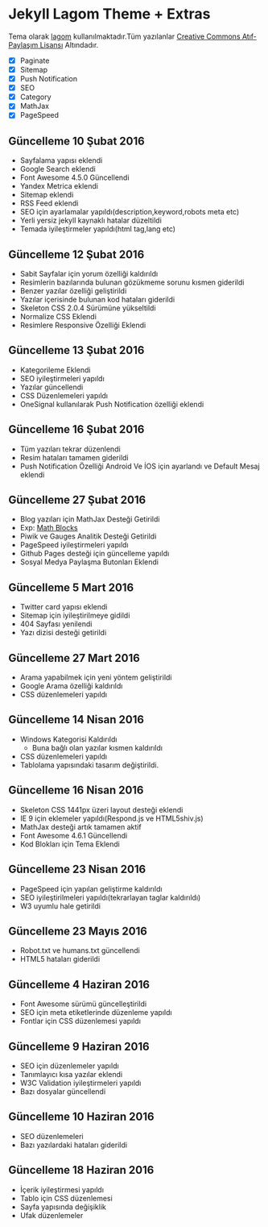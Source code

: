 # Jekyll Lagom Theme + Extras

Tema olarak [lagom](https://github.com/swanson/lagom/) kullanılmaktadır.Tüm yazılanlar [Creative Commons Atıf-Paylaşım Lisansı](https://creativecommons.org/licenses/by-sa/3.0/) Altındadır.

* [x] Paginate
* [x] Sitemap
* [x] Push Notification
* [x] SEO
* [x] Category
* [x] MathJax
* [x] PageSpeed

## Güncelleme 10 Şubat 2016

- Sayfalama yapısı eklendi
- Google Search eklendi
- Font Awesome 4.5.0 Güncellendi
- Yandex Metrica eklendi
- Sitemap eklendi
- RSS Feed eklendi
- SEO için ayarlamalar yapıldı(description,keyword,robots meta etc)
- Yerli yersiz jekyll kaynaklı hatalar düzeltildi
- Temada iyileştirmeler yapıldı(html tag,lang etc)

## Güncelleme 12 Şubat 2016

- Sabit Sayfalar için yorum özelliği kaldırıldı
- Resimlerin bazılarında bulunan gözükmeme sorunu kısmen giderildi
- Benzer yazılar özelliği geliştirildi
- Yazılar içerisinde bulunan kod hataları giderildi
- Skeleton CSS 2.0.4 Sürümüne yükseltildi
- Normalize CSS Eklendi
- Resimlere Responsive Özelliği Eklendi

## Güncelleme 13 Şubat 2016

- Kategorileme Eklendi
- SEO iyileştirmeleri yapıldı
- Yazılar güncellendi
- CSS Düzenlemeleri yapıldı
- OneSignal kullanılarak Push Notification özelliği eklendi

## Güncelleme 16 Şubat 2016

- Tüm yazıları tekrar düzenlendi
- Resim hataları tamamen giderildi
- Push Notification Özelliği Android Ve İOS için ayarlandı ve Default Mesaj eklendi

## Güncelleme 27 Şubat 2016

- Blog yazıları için MathJax Desteği Getirildi
 - Exp: [Math Blocks](http://kramdown.gettalong.org/syntax.html#math-blocks)
- Piwik ve Gauges Analitik Desteği Getirildi
- PageSpeed iyileştirmeleri yapıldı
- Github Pages desteği için güncelleme yapıldı
- Sosyal Medya Paylaşma Butonları Eklendi

## Güncelleme 5 Mart 2016

- Twitter card yapısı eklendi
- Sitemap için iyileştirilmeye gidildi
- 404 Sayfası yenilendi
- Yazı dizisi desteği getirildi

## Güncelleme 27 Mart 2016

- Arama yapabilmek için yeni yöntem geliştirildi
- Google Arama özelliği kaldırıldı
- CSS düzenlemeleri yapıldı

## Güncelleme 14 Nisan 2016

- Windows Kategorisi Kaldırıldı
  - Buna bağlı olan yazılar kısmen kaldırıldı
- CSS düzenlemeleri yapıldı
- Tablolama yapısındaki tasarım değiştirildi.

## Güncelleme 16 Nisan 2016

- Skeleton CSS 1441px üzeri layout desteği eklendi
- IE 9 için eklemeler yapıldı(Respond.js ve HTML5shiv.js)
- MathJax desteği artık tamamen aktif
- Font Awesome 4.6.1 Güncellendi
- Kod Blokları için Tema Eklendi

## Güncelleme 23 Nisan 2016

- PageSpeed için yapılan geliştirme kaldırıldı
- SEO iyileştirilmeleri yapıldı(tekrarlayan taglar kaldırıldı)
- W3 uyumlu hale getirildi

## Güncelleme 23 Mayıs 2016

- Robot.txt ve humans.txt güncellendi
- HTML5 hataları giderildi

## Güncelleme 4 Haziran 2016

- Font Awesome sürümü güncelleştirildi
- SEO için meta etiketlerinde düzenleme yapıldı
- Fontlar için CSS düzenlemesi yapıldı

## Güncelleme 9 Haziran 2016

- SEO için düzenlemeler yapıldı
- Tanımlayıcı kısa yazılar eklendi
- W3C Validation iyileştirmeleri yapıldı
- Bazı dosyalar güncellendi

## Güncelleme 10 Haziran 2016

- SEO düzenlemeleri
- Bazı yazılardaki hataları giderildi

## Güncelleme 18 Haziran 2016

- İçerik iyileştirmesi yapıldı
- Tablo için CSS düzenlemesi
- Sayfa yapısında değişiklik
- Ufak düzenlemeler
